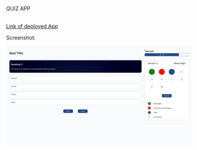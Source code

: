 QUIZ APP

<br>
<a href="https://quiz-ruddy.vercel.app/">Link of deployed App</a>

Screenshot:

<img src="public/s1.png">